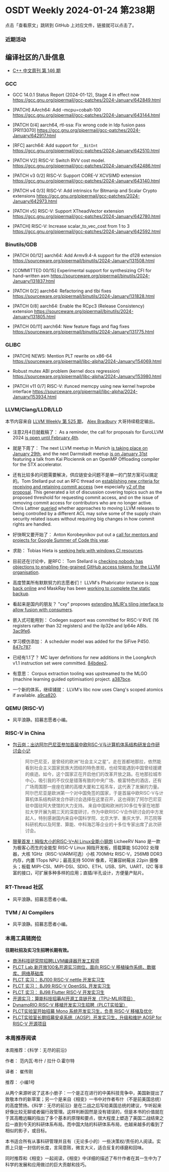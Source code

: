 # OSDT Weekly 2024-01-24 第238期

点击「查看原文」跳转到 GitHub 上对应文件，链接就可以点击了。

### 近期活动

## 编译社区的八卦信息

- [C++ 中文周刊 第 146 期](https://mp.weixin.qq.com/s/YBYVqUoO3wajqbFDIQ0Ing)

### GCC

- GCC 14.0.1 Status Report (2024-01-12), Stage 4 in effect now
  https://gcc.gnu.org/pipermail/gcc-patches/2024-January/642849.html

- [PATCH] AArch64: Add -mcpu=cobalt-100
  https://gcc.gnu.org/pipermail/gcc-patches/2024-January/643144.html

- [PATCH 0/4] aarch64, rtl-ssa: Fix wrong code in ldp fusion pass [PR113070]
  https://gcc.gnu.org/pipermail/gcc-patches/2024-January/642917.html

- [RFC] aarch64: Add support for `__BitInt`
  https://gcc.gnu.org/pipermail/gcc-patches/2024-January/642510.html

- [PATCH V2] RISC-V: Switch RVV cost model.
  https://gcc.gnu.org/pipermail/gcc-patches/2024-January/642486.html

- [PATCH v3 0/2] RISC-V: Support CORE-V XCVSIMD extension
  https://gcc.gnu.org/pipermail/gcc-patches/2024-January/643140.html

- [PATCH v4 0/3] RISC-V: Add intrinsics for Bitmanip and Scalar Crypto extensions
  https://gcc.gnu.org/pipermail/gcc-patches/2024-January/642973.html

- [PATCH v5] RISC-V: Support XTheadVector extension
  https://gcc.gnu.org/pipermail/gcc-patches/2024-January/642780.html

- [PATCH] RISC-V: Increase scalar_to_vec_cost from 1 to 3
  https://gcc.gnu.org/pipermail/gcc-patches/2024-January/642592.html

### Binutils/GDB

- [PATCH 00/12] aarch64: Add Armv9.4-A support for the d128 extension
  https://sourceware.org/pipermail/binutils/2024-January/131508.html

- [COMMITTED 00/15] Experimental support for synthesizing CFI for hand-written asm
  https://sourceware.org/pipermail/binutils/2024-January/131837.html

- [PATCH 0/2] aarch64: Refactoring and tlbi fixes
  https://sourceware.org/pipermail/binutils/2024-January/131828.html

- [PATCH 0/8] aarch64: Enable the RCpc3 (Release Consistency) extension
  https://sourceware.org/pipermail/binutils/2024-January/131805.html

- [PATCH 00/11] aarch64: New feature flags and flag fixes
  https://sourceware.org/pipermail/binutils/2024-January/131775.html

### GLIBC

- [PATCH] NEWS: Mention PLT rewrite on x86-64
  https://sourceware.org/pipermail/libc-alpha/2024-January/154069.html

- Robust mutex ABI problem (kernel docs regression)
  https://sourceware.org/pipermail/libc-alpha/2024-January/153980.html

- [PATCH v11 0/7] RISC-V: ifunced memcpy using new kernel hwprobe interface
  https://sourceware.org/pipermail/libc-alpha/2024-January/153934.html

### LLVM/Clang/LLDB/LLD

本节内容来自 [LLVM Weekly 第 525 期](http://llvmweekly.org/issue/525)，
[Alex Bradbury](https://www.linkedin.com/in/alex-bradbury/) 大哥持续稳定输出。

* 注意2月4日就截稿了： As a reminder, the call for proposals for EuroLLVM 2024 [is open until February 4th](https://discourse.llvm.org/t/2024-eurollvm-call-for-talk-proposals/76006).

* 就是下周了： The next LLVM meetup in Munich [is taking place on January 29th](https://discourse.llvm.org/t/llvm-meetup-in-munich-january-29th-2024/75483), and the next Darmstadt meetup [is on January 31st](https://discourse.llvm.org/t/llvm-meetup-darmstadt-germany/71878/14) featuring a talk from Kai Plociennik on an OpenMP Offloading compiler for the STX accelerator.

* 还有比较多的问题需要解决，供应链安全问题不是单一的门禁方案可以搞定的。Tom Stellard put out an RFC thread on [establishing new criteria for receiving and retaining commit access](https://discourse.llvm.org/t/rfc-new-criteria-for-commit-access/76290) (see especially [v2 of the proposal](https://discourse.llvm.org/t/rfc-new-criteria-for-commit-access/76290/60).  This generated a lot of discussion covering topics such as the proposed threshold for requesting commit access, and on the issue of removing commit access for contributors who are no longer active. Chris Lattner [queried](https://discourse.llvm.org/t/rfc-new-criteria-for-commit-access/76290/70) whether approaches to moving LLVM releases to being controlled by a different ACL may solve some of the supply chain security related issues without requiring big changes in how commit rights are handled.

* 好快啊又要开始了： Anton Korobeynikov put out a [call for mentors and projects for Google Summer of Code this year](https://discourse.llvm.org/t/gsoc-2024-call-for-mentors-and-projects/76284).

* 求助： Tobias Hieta is [seeking help with windows CI resources](https://discourse.llvm.org/t/asking-for-help-with-windows-ci-resources/76375).

* 目前还在讨论中，是RFC： Tom Stellard is [checking nobody has objections to enabling fine-grained GitHub access tokens for the LLVM organisation](https://discourse.llvm.org/t/enabling-fine-grained-access-tokens-for-the-llvm-organization/76383).

* 高度赞美所有默默努力的志愿者们！ LLVM's Phabricator instance is [now back online](https://discourse.llvm.org/t/llvm-phabricator-turndown/76137/4) and MaskRay has been [working to complete the static backup](https://discourse.llvm.org/t/some-reviews-on-reviews-llvm-org-seem-to-be-missing-from-the-static-archive/76001/10).

* 看起来是国内的朋友？ "cxy" proposes [extending MLIR's tiling interface to allow fusion with consumers](https://discourse.llvm.org/t/rfc-tiling-interface-supports-fuse-consumer/76286).

* 嵌入式可能用到： Codegen support was committed for RISC-V RVE (16 registers rather than 32 registers) and the ilp32e and lp64e ABIs.
  [3ac9fe6](https://github.com/llvm/llvm-project/commit/3ac9fe69f70a).

* 学习模仿添加： A scheduler model was added for the SiFive P450.
  [847c787](https://github.com/llvm/llvm-project/commit/847c78726920).

* 已经有1.1了？ MC layer definitions for new additions in the LoongArch v1.1 instruction set were committed.
  [84bdee2](https://github.com/llvm/llvm-project/commit/84bdee2875da).

* 有意思： Corpus extraction tooling was upstreamed to the MLGO (machine learning guided optimisation) project.
  [a387bce](https://github.com/llvm/llvm-project/commit/a387bce4bcba).

* 一个新的体系，继续铺就： LLVM's libc now uses Clang's scoped atomics if available.
  [a9ca820](https://github.com/llvm/llvm-project/commit/a9ca820529c6).

### QEMU (RISC-V)

- 风平浪静。招募志愿者小编。

### RISC-V in China

- [包云岗：出访阿尔巴尼亚参加首届中欧RISC-V与计算机体系结构研发合作研讨会小记](https://mp.weixin.qq.com/s/-TRWx5S896JRsFEPbTemHQ)
  > 阿尔巴尼亚，是曾经的欧洲“社会主义之星”。走在首都地那拉，依然能看到社会主义国家民族大团结的特色景观，也经常能遇到中国曾经援建的痕迹。如今，这个国家正在开启他们的改革开放之路。在地那拉城市中心，吸引我的不仅仅是错落有致的中央广场、极富特色的酒店，还有广场周围那一座座在建的高楼大厦和工程吊车，这代表了发展的力量。
  > 阿尔巴尼亚是欧洲第一个对中国免签的国家，于是首届中欧RISC-V与计算机体系结构研发合作研讨会选择在这里召开，这也得到了阿尔巴尼亚驻中国驻阿大使馆的大力支持。
  > 来自中国和欧洲的30多位专家在地那拉大学开展为期三天的深度研讨，作为中欧RISC-V合作研讨会的中方发起人，特别感谢国内来自中国科学院、北京大学、重庆大学、开芯院等科研机构以及阿里、算能、中科海芯等企业的十多位专家出席了此次研讨会。

- [限量首发！拇指大小的RISC-V+AI Linux全能小钢炮](https://mp.weixin.qq.com/s/RAiPQxteB5x5wqi5-fN0ZQ)
  LicheeRV Nano 是一款为极客心而生的全能型 RISC-V Linux  拇指开发板，搭载算能 SG2002 处理器，大核 1GHz（RISC-V/ARM可选）小核 700MHz RISC-V，256MB DDR3 内存，内置 1Tops NPU；最高支持 500W 像素，可兼容树莓派 22pin 摄像头；板载 MIPI-CSI、MIPI-DSI、SDIO、ETH、USB、SPI、UART、I2C 等丰富的接口，可扩展多种多样的应用；直插/半孔设计，方便量产贴片。

### RT-Thread 社区

- 风平浪静。招募志愿者小编。

### TVM / AI Compilers

- 风平浪静。招募志愿者小编。

### 本周工具链岗位

**往期社招及实习生招聘长期有效。**

- [商汤科技研究院招聘LLVM编译器开发工程师](https://mp.weixin.qq.com/s/4j-Qin8LFUJlzKzFIpIKpw)
- [PLCT Lab 新开放100名开源实习岗位，面向 RISC-V 移植操作系统、数据库、网络基础库](https://mp.weixin.qq.com/s/ebvIxcplB8Jtw18LMoXTTQ)
- [PLCT 实习： BJ100 RISC-V nettle 开发实习生](https://mp.weixin.qq.com/s/GEUKRlxILFpdHQbv-yxWQQ)
- [PLCT 实习： BJ99 RISC-V OpenSSL 开发实习生](https://mp.weixin.qq.com/s/pzy6sbW50r3aLw3Dt36oBQ)
- [PLCT 实习： BJ98 Flutter RISC-V 开发实习生](https://mp.weixin.qq.com/s/gQYT_rhtLE8jGg6WWAztDA)
- [开源实习：算能科技招募AI开源工具链开发（TPU-MLIR项目）](https://mp.weixin.qq.com/s/IBJh0ip4k11PzIMZecsWSw)
- [DynamoRIO RISC-V 移植开发实习生招聘（PLCT实验室）](https://mp.weixin.qq.com/s/J_5TjT6DOqeOXJXQI5VQxw)
- [PLCT实验室开始招募 Mono 系统开发实习生，负责 RISC-V 移植及优化](https://mp.weixin.qq.com/s/whEW7Hay1jIP1tBzIPay1A)
- [PLCT实验室长期招募安卓系统（AOSP）开发实习生，升级和维护 AOSP for RISC-V 开源项目](https://mp.weixin.qq.com/s/dJP2cEB1nex2inR5c-cJog)


### 本周推荐阅读

本周推荐：《科学：无尽的前沿》


作者： 范内瓦·布什 / 拉什·D.霍尔特

译者： 崔传刚

推荐： 小编1号

从两个来源听说了这本小册子：一个是正在进行的中美科技竞争中，美国新提出了致敬本作的新草案；另一个是来自《相变》一书中对作者布什（不是前美国总统）的高度赞扬。《科学：无尽的前沿》是在二战之后写给美国总统的建议，乍听起来好像比较无聊或者偏行政管理。这样判断固然是没有错误的，但是本书的价值就在于其高瞻远瞩的指出了多个基本的原理和要点，很大程度上塑造了美国二战结束之后一直到今天的科研体系布局。而中国大陆的科研体系布局，也越来越多的看到了相似的影子，或目标。

本书适合所有从事科研管理并且有（无论多小的）一些决策权/责任的人阅读。实质上只是一封信的长度，言简意赅，微言大义，适合反复的琢磨和回味。

同时推荐和《相变》一起阅读，《相变》中详细的描述了布什作者在其一生中为了科学的发展和应用做过的巨大贡献和技巧。




